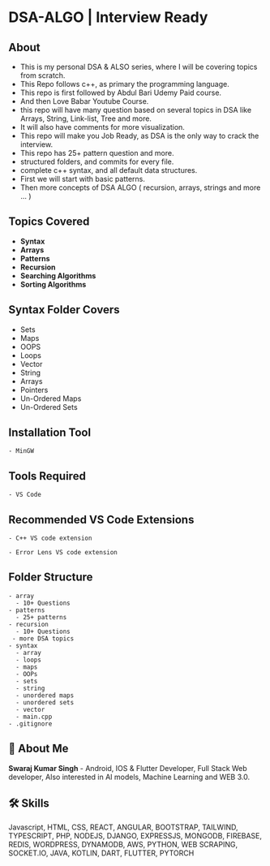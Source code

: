 # DSA-ALGO | Interview Ready

## About

- This is my personal DSA & ALSO series, where I will be covering topics from scratch.
- This Repo follows c++, as primary the programming language.
- This repo is first followed by Abdul Bari Udemy Paid course.
- And then Love Babar Youtube Course.
- this repo will have many question based on several topics in DSA like Arrays, String, Link-list, Tree and more.
- It will also have comments for more visualization.
- This repo will make you Job Ready, as DSA is the only way to crack the interview.
- This repo has 25+ pattern question and more.
- structured folders, and commits for every file.
- complete c++ syntax, and all default data structures.
- First we will start with basic patterns.
- Then more concepts of DSA ALGO ( recursion, arrays, strings and more ... )

## Topics Covered

- **Syntax**
- **Arrays**
- **Patterns**
- **Recursion**
- **Searching Algorithms**
- **Sorting Algorithms**

## Syntax Folder Covers

- Sets
- Maps
- OOPS
- Loops
- Vector
- String
- Arrays
- Pointers
- Un-Ordered Maps
- Un-Ordered Sets

## Installation Tool

```
- MinGW
```

## Tools Required

```
- VS Code
```

## Recommended VS Code Extensions

```
- C++ VS code extension
```

```
- Error Lens VS code extension
```

## Folder Structure

```
- array
  - 10+ Questions
- patterns
  - 25+ patterns
- recursion
  - 10+ Questions
 - more DSA topics
- syntax
  - array
  - loops
  - maps
  - OOPs
  - sets
  - string
  - unordered maps
  - unordered sets
  - vector
  - main.cpp
- .gitignore
```

## 🚀 About Me

**Swaraj Kumar Singh** - Android, IOS & Flutter Developer, Full Stack Web developer, Also interested in AI models, Machine Learning and WEB 3.0.

## 🛠 Skills

Javascript, HTML, CSS, REACT, ANGULAR, BOOTSTRAP, TAILWIND, TYPESCRIPT, PHP, NODEJS, DJANGO, EXPRESSJS, MONGODB, FIREBASE, REDIS, WORDPRESS, DYNAMODB, AWS, PYTHON, WEB SCRAPING, SOCKET.IO, JAVA, KOTLIN, DART, FLUTTER, PYTORCH
